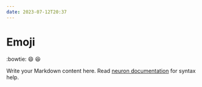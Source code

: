 ```yaml
---
date: 2023-07-12T20:37
---
```


# Emoji

:bowtie:
:smile:
:laughing:

Write your Markdown content here. Read [neuron documentation](https://neuron.zettel.page/2011404.html) for syntax help.


